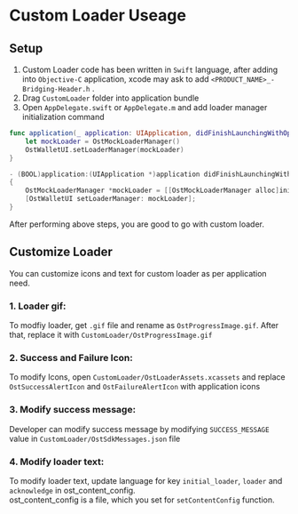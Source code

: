 # Custom Loader Useage

## Setup
1. Custom Loader code has been written in `Swift` language, after adding into `Objective-C` application, xcode may ask to add `<PRODUCT_NAME>_-Bridging-Header.h` .
2. Drag `CustomLoader` folder into application bundle
3. Open `AppDelegate.swift` or `AppDelegate.m` and add loader manager initialization command

```Swift
func application(_ application: UIApplication, didFinishLaunchingWithOptions launchOptions: [UIApplication.LaunchOptionsKey: Any]?) -> Bool {
	let mockLoader = OstMockLoaderManager()
	OstWalletUI.setLoaderManager(mockLoader)
}
```

```Objective-C
- (BOOL)application:(UIApplication *)application didFinishLaunchingWithOptions:(NSDictionary *)launchOptions
{
	OstMockLoaderManager *mockLoader = [[OstMockLoaderManager alloc]init];
	[OstWalletUI setLoaderManager: mockLoader];
}
```

After performing above steps, you are good to go with custom loader. 

## Customize Loader

You can customize icons and text for custom loader as per application need.

### 1. Loader gif:
To modfiy loader, get `.gif` file and rename as `OstProgressImage.gif`. After that, replace it with `CustomLoader/OstProgressImage.gif`<br/>

### 2. Success and Failure Icon:
To modify Icons, open `CustomLoader/OstLoaderAssets.xcassets` and replace `OstSuccessAlertIcon` and `OstFailureAlertIcon` with application icons

### 3. Modify success message:
Developer can modify success message by modifying `SUCCESS_MESSAGE` value in `CustomLoader/OstSdkMessages.json` file

### 4. Modify loader text:
To modify loader text, update language for key `initial_loader`, `loader` and `acknowledge` in ost_content_config. <br/>
ost_content_config is a file, which you set for `setContentConfig` function. 
